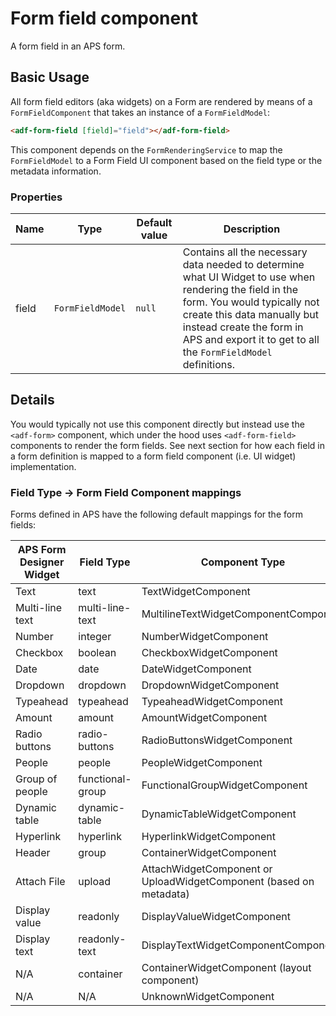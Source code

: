 # Form field component

A form field in an APS form.

## Basic Usage

All form field editors (aka widgets) on a Form are rendered by means of a `FormFieldComponent`
that takes an instance of a `FormFieldModel`:

```html
<adf-form-field [field]="field"></adf-form-field>
```

This component depends on the `FormRenderingService` to map the `FormFieldModel` to a Form Field UI component
based on the field type or the metadata information.

### Properties

| Name | Type | Default value | Description |
| ---- | ---- | ------------- | ----------- |
| field | `FormFieldModel` | `null` | Contains all the necessary data needed to determine what UI Widget to use when rendering the field in the form. You would typically not create this data manually but instead create the form in APS and export it to get to all the `FormFieldModel` definitions. |

## Details

You would typically not use this component directly but instead use the `<adf-form>` component, which under the hood
uses `<adf-form-field>` components to render the form fields. See next section for how each field in a form definition
is mapped to a form field component (i.e. UI widget) implementation.

### Field Type -> Form Field Component mappings

Forms defined in APS have the following default mappings for the form fields:

| APS Form Designer Widget | Field Type | Component Type |
| ------------------------ | ---------- | -------------- |
| Text | text | TextWidgetComponent |
| Multi-line text | multi-line-text | MultilineTextWidgetComponentComponent |
| Number | integer | NumberWidgetComponent |
| Checkbox | boolean | CheckboxWidgetComponent |
| Date | date | DateWidgetComponent |
| Dropdown | dropdown | DropdownWidgetComponent |
| Typeahead | typeahead | TypeaheadWidgetComponent |
| Amount | amount | AmountWidgetComponent |
| Radio buttons | radio-buttons | RadioButtonsWidgetComponent |
| People | people | PeopleWidgetComponent |
| Group of people | functional-group | FunctionalGroupWidgetComponent |
| Dynamic table | dynamic-table | DynamicTableWidgetComponent |
| Hyperlink | hyperlink | HyperlinkWidgetComponent |
| Header | group | ContainerWidgetComponent |
| Attach File | upload | AttachWidgetComponent or UploadWidgetComponent (based on metadata) |
| Display value | readonly | DisplayValueWidgetComponent |
| Display text | readonly-text | DisplayTextWidgetComponentComponent |
| N/A | container | ContainerWidgetComponent (layout component) |
| N/A | N/A | UnknownWidgetComponent |
